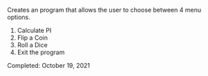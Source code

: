 Creates an program that allows the user to choose between 4 menu options.
1. Calculate PI
2. Flip a Coin
3. Roll a Dice
4. Exit the program

Completed: October 19, 2021
